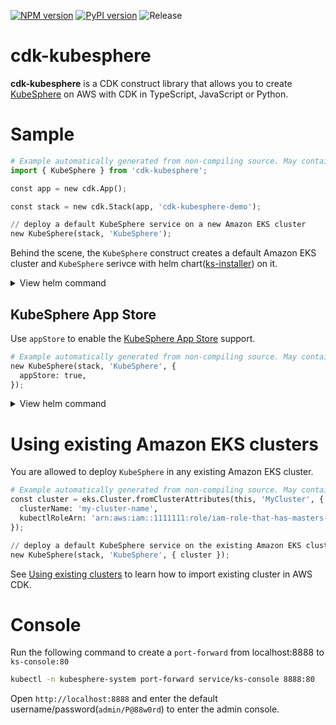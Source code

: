[![NPM version](https://badge.fury.io/js/cdk-kubesphere.svg)](https://badge.fury.io/js/cdk-kubesphere)
[![PyPI version](https://badge.fury.io/py/cdk-kubesphere.svg)](https://badge.fury.io/py/cdk-kubesphere)
![Release](https://github.com/pahud/cdk-kubesphere/workflows/Release/badge.svg)

# cdk-kubesphere

**cdk-kubesphere** is a CDK construct library that allows you to create [KubeSphere](https://kubesphere.io/) on AWS with CDK in TypeScript, JavaScript or Python.

# Sample

```python
# Example automatically generated from non-compiling source. May contain errors.
import { KubeSphere } from 'cdk-kubesphere';

const app = new cdk.App();

const stack = new cdk.Stack(app, 'cdk-kubesphere-demo');

// deploy a default KubeSphere service on a new Amazon EKS cluster
new KubeSphere(stack, 'KubeSphere');
```

Behind the scene, the `KubeSphere` construct creates a default Amazon EKS cluster and `KubeSphere` serivce with helm chart([ks-installer](https://github.com/kubesphere/ks-installer)) on it.

<details>
<summary>View helm command</summary>
AWS CDK will helm install the `ks-installer`  on the cluster:

```sh
helm install ks-installer \
--repo https://charts.kubesphere.io/test \
--namespace=kubesphere-system \
--generate-name \
--create-namespace
```

</details>

## KubeSphere App Store

Use `appStore` to enable the [KubeSphere App Store](https://kubesphere.io/docs/pluggable-components/app-store/) support.

```python
# Example automatically generated from non-compiling source. May contain errors.
new KubeSphere(stack, 'KubeSphere', {
  appStore: true,
});
```

<details>
<summary>View helm command</summary>
AWS CDK will helm install the `ks-installer`  on the cluster:

```sh
helm install ks-installer \
--set openpitrix.enabled=true \
--repo https://charts.kubesphere.io/test \
--namespace=kubesphere-system \
--generate-name \
--create-namespace
```

</details>

# Using existing Amazon EKS clusters

You are allowed to deploy `KubeSphere` in any existing Amazon EKS cluster.

```python
# Example automatically generated from non-compiling source. May contain errors.
const cluster = eks.Cluster.fromClusterAttributes(this, 'MyCluster', {
  clusterName: 'my-cluster-name',
  kubectlRoleArn: 'arn:aws:iam::1111111:role/iam-role-that-has-masters-access',
});

// deploy a default KubeSphere service on the existing Amazon EKS cluster
new KubeSphere(stack, 'KubeSphere', { cluster });
```

See [Using existing clusters](https://github.com/aws/aws-cdk/tree/master/packages/%40aws-cdk/aws-eks#using-existing-clusters) to learn how to import existing cluster in AWS CDK.

# Console

Run the following command to create a `port-forward` from localhost:8888 to `ks-console:80`

```sh
kubectl -n kubesphere-system port-forward service/ks-console 8888:80
```

Open `http://localhost:8888` and enter the default username/password(`admin/P@88w0rd`) to enter the admin console.
